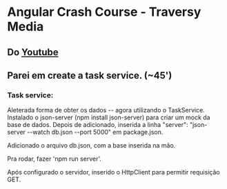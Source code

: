 # Angular Crash Course - Traversy Media

## Do [Youtube](https://www.youtube.com/watch?v=3dHNOWTI7H8)

## Parei em create a task service. (~45')

### Task service:
Aleterada forma de obter os dados -- agora utilizando o TaskService.
Instalado o json-server (npm install json-server) para criar um mock da base de dados.
Depois de adicionado, inserida a linha "server":  "json-server --watch db.json --port 5000" em package.json.

Adicionado o arquivo db.json, com a base inserida na mão.

Pra rodar, fazer 'npm run server'.

Após configurado o servidor, inserido o HttpClient para permitir requisição GET.

